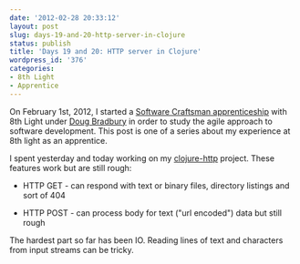 ```yaml
---
date: '2012-02-28 20:33:12'
layout: post
slug: days-19-and-20-http-server-in-clojure
status: publish
title: 'Days 19 and 20: HTTP server in Clojure'
wordpress_id: '376'
categories:
- 8th Light
- Apprentice
---
```


On February 1st, 2012, I started a [Software Craftsman apprenticeship](http://www.8thlight.com/apprenticeship) with 8th Light under [Doug Bradbury](http://www.8thlight.com/our-team/doug-bradbury) in order to study the agile approach to software development. This post is one of a series about my experience at 8th light as an apprentice.


I spent yesterday and today working on my [clojure-http](https://github.com/cymen/clojure-http) project. These features work but are still rough:



	
  * HTTP GET - can respond with text or binary files, directory listings and sort of 404

	
  * HTTP POST - can process body for text ("url encoded") data but still rough


The hardest part so far has been IO. Reading lines of text and characters from input streams can be tricky.
